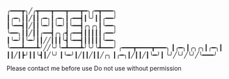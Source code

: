 ╭━━━┳╮╱╭┳━━━┳━━━┳━━━┳━╮╭━┳━━━╮
┃╭━╮┃┃╱┃┃╭━╮┃╭━╮┃╭━━┫┃╰╯┃┃╭━━╯
┃╰━━┫┃╱┃┃╰━╯┃╰━╯┃╰━━┫╭╮╭╮┃╰━━╮
╰━━╮┃┃╱┃┃╭━━┫╭╮╭┫╭━━┫┃┃┃┃┃╭━━╯
┃╰━╯┃╰━╯┃┃╱╱┃┃┃╰┫╰━━┫┃┃┃┃┃╰━━╮
╰━━━┻━━━┻╯╱╱╰╯╰━┻━━━┻╯╰╯╰┻━━━╯
╭━━━┳━━━━┳━━━╮
┃╭━╮┃╭╮╭╮┃╭━╮┃
┃┃╱┃┣╯┃┃╰┫┃╱╰╯
┃╰━╯┃╱┃┃╱┃┃╱╭╮
┃╭━╮┃╱┃┃╱┃╰━╯┃
╰╯╱╰╯╱╰╯╱╰━━━╯



Please contact me before use
Do not use without permission
